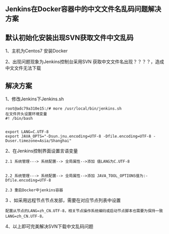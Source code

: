 ## Jenkins在Docker容器中的中文文件名乱码问题解决方案

## 默认初始化安装出现SVN获取文件中文乱码

1、主机为Centos7 安装Docker

2、出现问题现象为Jenkins控制台采用SVN 获取中文文件名出现？？？？，造成中文文件无法下载

## 解决方案

1、修改Jenkins下Jenkins.sh

```
root@adc79a310e15:/# more /usr/local/bin/jenkins.sh 
在文件开头设置环境变量
#! /bin/bash 


export LANG=C.UTF-8
export JAVA_OPTS="-Dsun.jnu.encoding=UTF-8 -Dfile.encoding=UTF-8 -Duser.timezone=Asia/Shanghai"
```

2、在Jenkins控制界面设置言语变量

```
2.1 系统管理---> 系统配置--> 全局属性-->添加 值LANG为C.UTF-8


2.2 系统管理---> 系统配置--> 全局属性-->添加 JAVA_TOOL_OPTIONS值为:-Dfile.encoding=UTF-8

2.3 重启Docker中jenkins容器
```

3 、如采用远程节点节点发部，需要在对应节点列表中设置

```
配置从节点的LANG=zh_CN.UTF-8，相关节点操作系统编码或启动节点脚本也需要为保持一致LANG=zh_CN.UTF-8，
```

4、以上即可完美解决SVN下载中文乱码问题